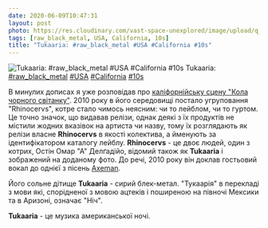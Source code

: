 ```yaml
---
date: 2020-06-09T10:47:31
layout: post
photo: https://res.cloudinary.com/vast-space-unexplored/image/upload/q_auto,dpr_auto,w_auto/photos/photo_989_09-06-2020_10-47-31.jpg
tags: [raw_black_metal, USA, California, 10s]
title: "Tukaaria: #raw_black_metal #USA #California #10s"
---
```

![Tukaaria: #raw_black_metal #USA #California #10s](https://res.cloudinary.com/vast-space-unexplored/image/upload/q_auto,dpr_auto,w_auto/photos/photo_989_09-06-2020_10-47-31.jpg)
Tukaaria: [#raw_black_metal](/tags/#raw_black_metal) [#USA](/tags/#USA) [#California](/tags/#California) [#10s](/tags/#10s)

В минулих дописах я уже розповідав про [каліфорнійську сцену &quot;Кола чорного світанку&quot;](/2020-03-10-kuxan-suum--depressive-black-metal-atmospheric-black-metal). 2010 року в його середовищі постало угруповання &quot;Rhinocervs&quot;, котре стало чимось неясним: чи то лейблом, чи то гуртом. Це точно значок, що видавав релізи, однак деякі з їх продуктів не містили жодних вказівок на артиста чи назву, тому їх розглядають як релізи власне **Rhinocervs** в якості колектива, а йменують за ідентифікатором каталогу лейблу. **Rhinocervs** - це двоє людей, один з котрих, Остін Омар &quot;А&quot; Делґадійо, відомий також як **Tukaaria** і зображений на доданому фото. До речі, 2010 року він доклав гостьовий вокал до однієї з пісень [Axeman](/2020-04-09-axeman--old-school-black-metal-blackened-crust-usa).

Його сольне дітище **Tukaaria** - сирий блек-метал. &quot;Тукаарія&quot; в перекладі з мови які, спорідненої з мовою ацтеків і поширеною на півночі Мексики та в Аризоні, означає &quot;Ніч&quot;.

**Tukaaria** - це музика американської ночі.